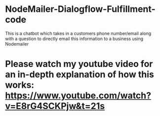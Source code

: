 # NodeMailer-Dialogflow-Fulfillment-code
This is a chatbot which takes in a customers phone number/email along with a question to directly email this information to a business using Nodemailer

# Please watch my youtube video for an in-depth explanation of how this works: https://www.youtube.com/watch?v=E8rG4SCKPjw&t=21s
